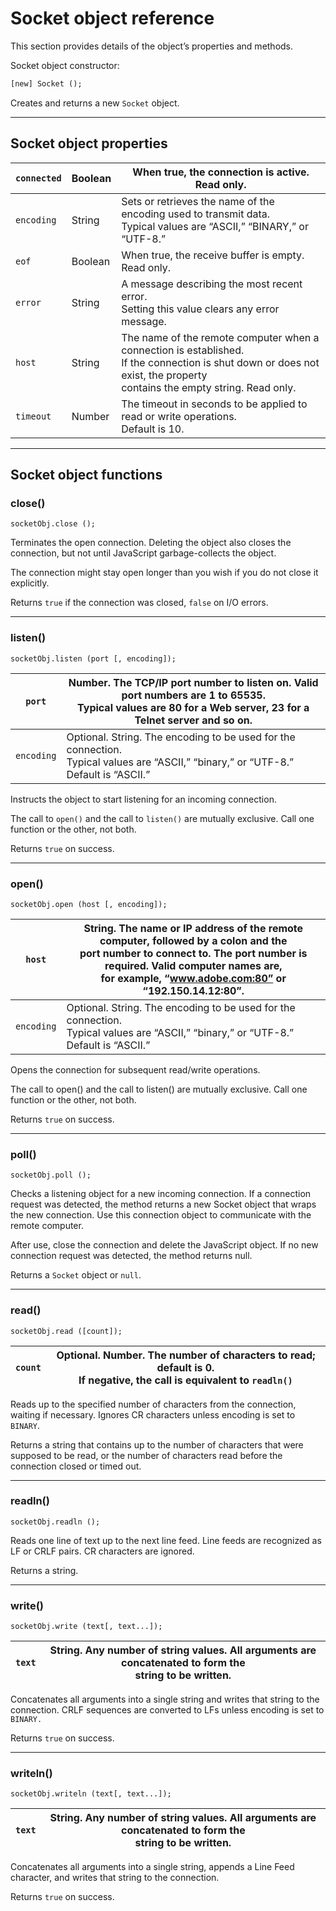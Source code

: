 <a id="socket-object-reference"></a>

# Socket object reference

This section provides details of the object’s properties and methods.

Socket object constructor:

```default
[new] Socket ();
```

Creates and returns a new `Socket` object.

---

<a id="socket-object-properties"></a>

## Socket object properties

| `connected`   | Boolean   | When true, the connection is active. Read only.                                                                                                                                |
|---------------|-----------|--------------------------------------------------------------------------------------------------------------------------------------------------------------------------------|
| `encoding`    | String    | Sets or retrieves the name of the encoding used to transmit data.<br/>Typical values are “ASCII,” “BINARY,” or “UTF-8.”                                                        |
| `eof`         | Boolean   | When true, the receive buffer is empty. Read only.                                                                                                                             |
| `error`       | String    | A message describing the most recent error.<br/>Setting this value clears any error message.                                                                                   |
| `host`        | String    | The name of the remote computer when a connection is established.<br/>If the connection is shut down or does not exist, the property<br/>contains the empty string. Read only. |
| `timeout`     | Number    | The timeout in seconds to be applied to read or write operations.<br/>Default is 10.                                                                                           |

---

<a id="socket-object-functions"></a>

## Socket object functions

<a id="socket-object-functions-close"></a>

### close()

`socketObj.close ();`

Terminates the open connection. Deleting the object also closes the connection, but not until
JavaScript garbage-collects the object.

The connection might stay open longer than you wish if you do not close it explicitly.

Returns `true` if the connection was closed, `false` on I/O errors.

---

<a id="socket-object-functions-listen"></a>

### listen()

`socketObj.listen (port [, encoding]);`

| `port`     | Number. The TCP/IP port number to listen on. Valid port numbers are 1 to 65535.<br/>Typical values are 80 for a Web server, 23 for a Telnet server and so on.   |
|------------|-----------------------------------------------------------------------------------------------------------------------------------------------------------------|
| `encoding` | Optional. String. The encoding to be used for the connection.<br/>Typical values are “ASCII,” “binary,” or “UTF-8.” Default is “ASCII.”                         |

Instructs the object to start listening for an incoming connection.

The call to `open()` and the call to `listen()` are mutually exclusive.
Call one function or the other, not both.

Returns `true` on success.

---

<a id="socket-object-functions-open"></a>

### open()

`socketObj.open (host [, encoding]);`

| `host`     | String. The name or IP address of the remote computer, followed by a colon and the<br/>port number to connect to. The port number is required. Valid computer names are,<br/>for example, “www.adobe.com:80” or “192.150.14.12:80”.   |
|------------|---------------------------------------------------------------------------------------------------------------------------------------------------------------------------------------------------------------------------------------|
| `encoding` | Optional. String. The encoding to be used for the connection.<br/>Typical values are “ASCII,” “binary,” or “UTF-8.” Default is “ASCII.”                                                                                               |

Opens the connection for subsequent read/write operations.

The call to open() and the call to listen() are mutually exclusive.
Call one function or the other, not both.

Returns `true` on success.

---

<a id="socket-object-functions-poll"></a>

### poll()

`socketObj.poll ();`

Checks a listening object for a new incoming connection. If a connection request was detected, the
method returns a new Socket object that wraps the new connection. Use this connection object to
communicate with the remote computer.

After use, close the connection and delete the JavaScript object.
If no new connection request was detected, the method returns null.

Returns a `Socket` object or `null`.

---

<a id="socket-object-functions-read"></a>

### read()

`socketObj.read ([count]);`

| `count`   | Optional. Number. The number of characters to read; default is 0.<br/>If negative, the call is equivalent to `readln()`   |
|-----------|---------------------------------------------------------------------------------------------------------------------------|

Reads up to the specified number of characters from the connection, waiting if necessary.
Ignores CR characters unless encoding is set to `BINARY`.

Returns a string that contains up to the number of characters that were supposed to be read, or the
number of characters read before the connection closed or timed out.

---

<a id="socket-object-functions-readln"></a>

### readln()

`socketObj.readln ();`

Reads one line of text up to the next line feed. Line feeds are recognized as LF or CRLF pairs.
CR characters are ignored.

Returns a string.

---

<a id="socket-object-functions-write"></a>

### write()

`socketObj.write (text[, text...]);`

| `text`   | String. Any number of string values. All arguments are concatenated to form the<br/>string to be written.   |
|----------|-------------------------------------------------------------------------------------------------------------|

Concatenates all arguments into a single string and writes that string to the connection.
CRLF sequences are converted to LFs unless encoding is set to `BINARY.`

Returns `true` on success.

---

<a id="socket-object-functions-writeln"></a>

### writeln()

`socketObj.writeln (text[, text...]);`

| `text`   | String. Any number of string values. All arguments are concatenated to form the<br/>string to be written.   |
|----------|-------------------------------------------------------------------------------------------------------------|

Concatenates all arguments into a single string, appends a Line Feed character,
and writes that string to the connection.

Returns `true` on success.
